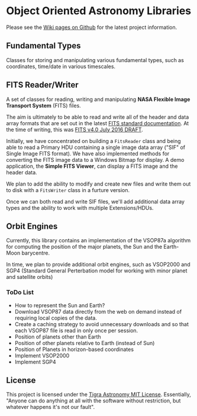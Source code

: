 # Object Oriented Astronomy Libraries #

Please see the [Wiki pages on Github][wiki] for the latest project information.

## Fundamental Types ##

Classes for storing and manipulating various fundamental types, such as coordinates, time/date in various timescales.

## FITS Reader/Writer ##

A set of classes for reading, writing and manipulating **NASA Flexible Image Transport System** (FITS) files.

The aim is ultimately to be able to read and write all of the header and data array formats
that are set out in the latest
[FITS standard documentation](http://fits.gsfc.nasa.gov/fits_documentation.html "NASA FITS Documentation"). 
At the time of writing, this was
[FITS v4.0 July 2016 DRAFT](http://fits.gsfc.nasa.gov/fits_documentation.html "PDF Document").

Initially, we have concentrated on building a `FitsReader` class and  being able to read a
Primary HDU containing a single image data array ("SIF" of Single Image FITS format). We have also implemented methods for converting the FITS image data to a Windows Bitmap for display. A demo application, the **Simple FITS Viewer**, can display
a FITS image and the header data.

We plan to add the ability to modify and create new files and write them out to disk
with a `FitsWriter` class in a furture version.

Once we can both read and write SIF files, we'll add additional data array types and
the ability to work with multiple Extensions/HDUs.

## Orbit Engines ##

Currently, this library contains an implementation of the VSOP87a algorithm for computing the position of the major planets, the Sun and the Earth-Moon barycentre.

In time, we plan to provide additional orbit engines, such as VSOP2000 and SGP4 (Standard General Perterbation model for working with minor planet and satellite orbits)

### ToDo List ###

- How to represent the Sun and Earth?
- Download VSOP87 data directly from the web on demand instead of requiring local copies of the data.
- Create a caching strategy to avoid unnecessary downloads and so that each VSOP87 file is read in only once per session.
- Position of planets other than Earth
- Position of other planets relative to Earth (instead of Sun)
- Position of Planets in horizon-based coordinates
- Implement VSOP2000
- Implement SGP4

## License ##

This project is licensed under the [Tigra Astronomy MIT License][license].
Essentially, "Anyone can do anything at all with the software without restriction, 
but whatever happens it's not our fault".

[wiki]: https://github.com/Tigra-Astronomy/TA.ObjectOrientedAstronomy/wiki "Project Wiki"
[license]: https://tigra.mit-license.org/ "Tigra open source license"
